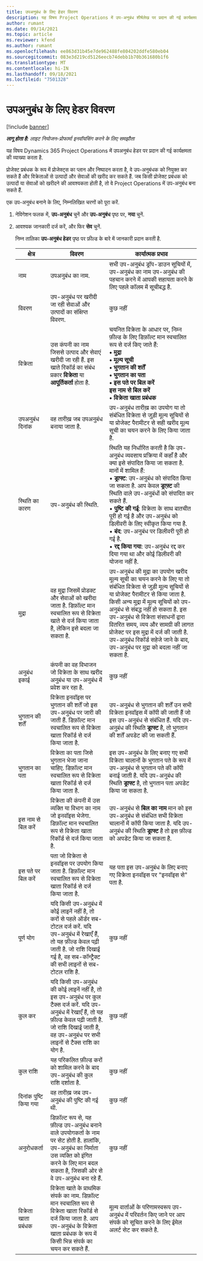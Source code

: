 ```yaml
---
title: उपअनुबंध के लिए हेडर विवरण
description: यह विषय Project Operations में उप-अनुबंध शीर्षलेख पर प्रदान की गई कार्यक्षमता की व्याख्या करता है.
author: rumant
ms.date: 09/14/2021
ms.topic: article
ms.reviewer: kfend
ms.author: rumant
ms.openlocfilehash: ee863d31b45e7de962488fe804202ddfe580eb04
ms.sourcegitcommit: 083e3d219cd5126eecb74debb1b70b361680b1f6
ms.translationtype: MT
ms.contentlocale: hi-IN
ms.lasthandoff: 09/18/2021
ms.locfileid: "7501328"
---
```

# <a name="header-details-for-subcontracts"></a>उपअनुबंध के लिए हेडर विवरण

[!include [banner](../../includes/dataverse-preview.md)]

_**लागू होता है:** लाइट नियोजन-प्रोफार्मा इनवॉयसिंग करने के लिए समझौता_

यह विषय Dynamics 365 Project Operations में उपअनुबंध हेडर पर प्रदान की गई कार्यक्षमता की व्याख्या करता है.

प्रोजेक्ट प्रबंधक के रूप में प्रोजेक्ट्स का प्लान और निष्पादन करता है, वे उप-अनुबंधक को नियुक्त कर सकते हैं और विक्रेताओं से उत्पादों और सेवाओं की खरीद कर सकते हैं. जब किसी प्रोजेक्ट प्रबंधक को उत्पादों या सेवाओं को खरीदने की आवश्यकता होती है, तो वे Project Operations में उप-अनुबंध बना सकते हैं.

एक उप-अनुबंध बनाने के लिए, निम्नलिखित चरणों को पूरा करें.

1. नेविगेशन फलक में, **उप-अनुबंध** चुनें और **उप-अनुबंध** पृष्ठ पर, **नया** चुनें.
2. आवश्यक जानकारी दर्ज करें, और फिर **सेव** चुनें.

    निम्न तालिका **उप-अनुबंध हेडर** पृष्ठ पर फ़ील्ड के बारे में जानकारी प्रदान करती है.

    | क्षेत्र | विवरण |कार्यात्मक प्रभाव |
    |---|------|---| 
    | नाम | उपअनुबंध का नाम. | सभी उप-अनुबंध ड्रॉप-डाउन सूचियों में, उप-अनुबंध का नाम उप-अनुबंध की पहचान करने में आपकी सहायता करने के लिए पहले कॉलम में सूचीबद्ध है. | 
    | विवरण | उप-अनुबंध पर खरीदी जा रही सेवाओं और उत्पादों का संक्षिप्त विवरण. | कुछ नहीं |
    | विक्रेता | उस कंपनी का नाम जिससे उत्पाद और सेवाएं खरीदी जा रही हैं. इस खाते रिकॉर्ड का संबंध प्रकार **विक्रेता** या **आपूर्तिकर्ता** होता है. | चयनित विक्रेता के आधार पर, निम्न फ़ील्ड के लिए डिफ़ॉल्ट मान स्वचालित रूप से दर्ज किए जाते हैं:<br/> **• मुद्रा** </br> **• मूल्य सूची** </br> **• भुगतान की शर्तें**</br> **• भुगतान का पता**</br> **• इस पते पर बिल करें**</br> **इस नाम से बिल करें** </br>**• विक्रेता खाता प्रबंधक**|
    | उपअनुबंध दिनांक | वह तारीख़ जब उपअनुबंध बनाया जाता है. | उप-अनुबंध तारीख़ का उपयोग या तो संबंधित विक्रेता से जुड़ी मूल्य सूचियों से या प्रोजेक्ट पैरामीटर से सही खरीद मूल्य सूची का चयन करने के लिए किया जाता है. |
    | स्थिति का कारण | उप-अनुबंध की स्थिति. | स्थिति यह निर्धारित करती है कि उप-अनुबंध व्यवसाय प्रक्रिया में कहाँ है और क्या इसे संपादित किया जा सकता है. <br/>मानों में शामिल हैं:<br>• **ड्राफ्ट**: उप-अनुबंध को संपादित किया जा सकता है. आप केवल **ड्राफ़्ट** की स्थिति वाले उप-अनुबंधों को संपादित कर सकते हैं.<br/>• **पुष्टि की गई**: विक्रेता के साथ बातचीत पूरी हो गई है और उप-अनुबंध को डिलीवरी के लिए स्वीकृत किया गया है. <br/>• **बंद**: उप-अनुबंध पर डिलीवरी पूरी हो गई है.<br/>• **रद्द किया गया**: उप-अनुबंध रद्द कर दिया गया था और कोई डिलीवरी की योजना नहीं है.  | 
    | मुद्रा | वह मुद्रा जिसमें प्रोडक्ट और सेवाओं को खरीदा जाता है. डिफ़ॉल्ट मान स्वचालित रूप से विक्रेता खाते से दर्ज किया जाता है, लेकिन इसे बदला जा सकता है. | उप-अनुबंध की मुद्रा का उपयोग खरीद मूल्य सूची का चयन करने के लिए या तो संबंधित विक्रेता से जुड़ी मूल्य सूचियों से या प्रोजेक्ट पैरामीटर से किया जाता है. किसी अन्य मुद्रा में मूल्य सूचियों को उप-अनुबंध से संबद्ध नहीं हो सकता है. इस उप-अनुबंध से विक्रेता संसाधनों द्वारा वितरित समय, व्यय और सामग्री की लागत प्रोजेक्ट पर इस मुद्रा में दर्ज की जाती है. उप-अनुबंध रिकॉर्ड सहेजे जाने के बाद, उप-अनुबंध पर मुद्रा को बदला नहीं जा सकता है.|
    | अनुबंध इकाई | कंपनी का वह विभाजन जो विक्रेता के साथ खरीद अनुबंध या उप-अनुबंध में प्रवेश कर रहा है. | कुछ नहीं |
    | भुगतान की शर्तें | विक्रेता इनवॉइस पर भुगतान की शर्तें जो इस उप-अनुबंध पर जारी की जाती हैं. डिफ़ॉल्ट मान स्वचालित रूप से विक्रेता खाता रिकॉर्ड से दर्ज किया जाता है. | उप-अनुबंध से भुगतान की शर्तें उन सभी विक्रेता इनवॉइस में कॉपी की जाती हैं जो इस उप-अनुबंध से संबंधित हैं. यदि उप-अनुबंध की स्थिति **ड्राफ्ट** है, तो भुगतान की शर्तें अपडेट की जा सकती हैं. | 
    | भुगतान का पता | विक्रेता का पता जिसे भुगतान भेजा जाना चाहिए. डिफ़ॉल्ट मान स्वचालित रूप से विक्रेता खाता रिकॉर्ड से दर्ज किया जाता है. | इस उप-अनुबंध के लिए बनाए गए सभी विक्रेता चालानों के भुगतान पते के रूप में उप-अनुबंध से भुगतान पते की कॉपी बनाई जाती है. यदि उप-अनुबंध की स्थिति **ड्राफ्ट** है, तो भुगतान पता अपडेट किया जा सकता है.|
    | इस नाम से बिल करें | विक्रेता की कंपनी में उस व्यक्ति या विभाग का नाम जो इनवॉइस भेजेगा. डिफ़ॉल्ट मान स्वचालित रूप से विक्रेता खाता रिकॉर्ड से दर्ज किया जाता है. | उप-अनुबंध से **बिल का नाम** मान को इस उप-अनुबंध से संबंधित सभी विक्रेता चालानों में कॉपी किया जाता है. यदि उप-अनुबंध की स्थिति **ड्राफ्ट** है तो इस फ़ील्ड को अपडेट किया जा सकता है.|
    | इस पते पर बिल करें | पता जो विक्रेता से इनवॉइस पर उपयोग किया जाता है. डिफ़ॉल्ट मान स्वचालित रूप से विक्रेता खाता रिकॉर्ड से दर्ज किया जाता है. | यह पता इस उप-अनुबंध के लिए बनाए गए विक्रेता इनवॉइस पर "इनवॉइस से" पता है. |
    | पूर्ण योग | यदि किसी उप-अनुबंध में कोई लाइनें नहीं है, तो करों से पहले ऑर्डर सब-टोटल दर्ज करें. यदि उप-अनुबंध में रेखाएँ हैं, तो यह फ़ील्ड केवल पढ़ी जाती है. जो राशि दिखाई गई है, वह सब-कॉन्ट्रैक्ट की सभी लाइनों से सब-टोटल राशि है. | कुछ नहीं |
    | कुल कर | यदि किसी उप-अनुबंध की कोई लाइनें नहीं है, तो इस उप-अनुबंध पर कुल टैक्स दर्ज करें. यदि उप-अनुबंध में रेखाएँ हैं, तो यह फ़ील्ड केवल पढ़ी जाती है. जो राशि दिखाई जाती है, वह उप-अनुबंध पर सभी लाइनों से टैक्स राशि का योग है. | कुछ नहीं |
    | कुल राशि | यह परिकलित फ़ील्ड करों को शामिल करने के बाद उप-अनुबंध की कुल राशि दर्शाता है. | कुछ नहीं |
    | दिनांक पुष्टि किया गया | वह तारीख़ जब उप-अनुबंध की पुष्टि की गई थी. | कुछ नहीं |
    | अनुरोधकर्ता | डिफ़ॉल्ट रूप से, यह फ़ील्ड उप-अनुबंध बनाने वाले उपयोगकर्ता के नाम पर सेट होती है. हालांकि, उप-अनुबंध का निर्माता उस व्यक्ति को इंगित करने के लिए मान बदल सकता है, जिसकी ओर से वे उप-अनुबंध बना रहे हैं. | कुछ नहीं |
    | विक्रेता खाता प्रबंधक | विक्रेता खाते के प्राथमिक संपर्क का नाम. डिफ़ॉल्ट मान स्वचालित रूप से विक्रेता खाता रिकॉर्ड से दर्ज किया जाता है. आप उप-अनुबंध के विक्रेता खाता प्रबंधक के रूप में किसी भिन्न संपर्क का चयन कर सकते हैं. | मूल्य वार्ताओं के परिणामस्वरूप उप-अनुबंध में परिवर्तन किए जाने पर आप संपर्क को सूचित करने के लिए ईमेल अलर्ट सेट कर सकते है. |
